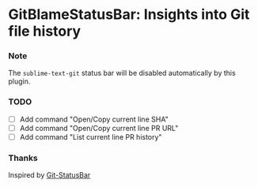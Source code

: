 # GitBlameStatusBar: Insights into Git file history

### Note
The `sublime-text-git` status bar will be disabled automatically by this plugin.

### TODO
- [ ] Add command "Open/Copy current line SHA"
- [ ] Add command "Open/Copy current line PR URL"
- [ ] Add command "List current line PR history"

### Thanks
Inspired by [Git-StatusBar](https://github.com/randy3k/GitStatusBar)
